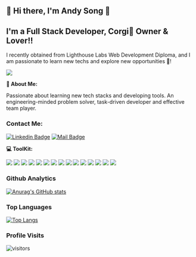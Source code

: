 ## 👋 Hi there, I'm Andy Song 👋

## I'm a Full Stack Developer, Corgi🐶 Owner & Lover!!

I recently obtained from Lighthouse Labs Web Development Diploma, and I am passionate to learn new techs and explore new opportunities 🤩!

![](https://c.tenor.com/bQCHJwgCNuMAAAAM/kitten-cat.gif)

**🤔 About Me:**

Passionate about learning new tech stacks and developing tools.
An engineering-minded problem solver, task-driven developer and effective team player.

### Contact Me:

[![Linkedin Badge](https://img.shields.io/badge/-Andy_Song-0e76a8?style=flat&labelColor=0e76a8&logo=linkedin&logoColor=white)](https://www.linkedin.com/in/andy-song-178628206/)
[![Mail Badge](https://img.shields.io/badge/-Andy_Song-c0392b?style=flat&labelColor=c0392b&logo=gmail&logoColor=white)](mailto:sxj930916@gmail.com)

**💻 ToolKit:**

![](https://img.shields.io/badge/JavaScript-F7DF1E?style=for-the-badge&logo=javascript&logoColor=black)
![](https://img.shields.io/badge/TypeScript-F7DF1E?style=for-the-badge&logo=typescript&logoColor=black)
![](https://img.shields.io/badge/Python-F7DF1E?style=for-the-badge&logo=Python&logoColor=Blue)
![](https://img.shields.io/badge/React-20232A?style=for-the-badge&logo=react&logoColor=61DAFB)
![](https://img.shields.io/badge/Node.js-43853D?style=for-the-badge&logo=node.js&logoColor=white)
![](https://img.shields.io/badge/Express-800080?style=for-the-badge&logo=Express&logoColor=white)
![](https://img.shields.io/badge/HTML-E34F26?style=for-the-badge&logo=html5&logoColor=white)
![](https://img.shields.io/badge/CSS-43853D?style=for-the-badge&logo=css3&logoColor=white)
![](https://img.shields.io/badge/Sass-CC6699?style=for-the-badge&logo=sass&logoColor=white)
![](https://img.shields.io/badge/Material--UI-800080?style=for-the-badge&logo=material-ui&logoColor=white)
![](https://img.shields.io/badge/Ruby-CC342D?style=for-the-badge&logo=ruby&logoColor=white)
![](https://img.shields.io/badge/Rails-F7DF1E?style=for-the-badge&logo=RubyonRails&logoColor=black)
![](https://img.shields.io/badge/PostgreSQL-1572B6?style=for-the-badge&logo=postgresql&logoColor=white)
![](https://img.shields.io/badge/jQuery-43853D?style=for-the-badge&logo=jquery&logoColor=white)
![](https://img.shields.io/badge/Git-20232A?style=for-the-badge&logo=git&logoColor=white)

### Github Analytics

[![Anurag's GitHub stats](https://github-readme-stats.vercel.app/api?username=andysongsong)](https://github.com/anuraghazra/github-readme-stats)

### Top Languages

[![Top Langs](https://github-readme-stats.vercel.app/api/top-langs/?username=andysongsong&layout=compact)](https://github.com/anuraghazra/github-readme-stats)

### Profile Visits

![visitors](https://visitor-badge.glitch.me/badge?page_id=andysongsong.andysongsong)

